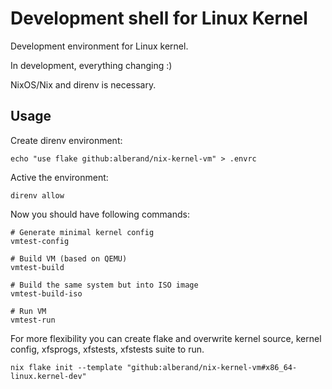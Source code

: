 # Development shell for Linux Kernel

Development environment for Linux kernel.

In development, everything changing :)

NixOS/Nix and direnv is necessary.

## Usage

Create direnv environment:

```
echo "use flake github:alberand/nix-kernel-vm" > .envrc
```

Active the environment:

```
direnv allow
```

Now you should have following commands:

```
# Generate minimal kernel config
vmtest-config

# Build VM (based on QEMU)
vmtest-build

# Build the same system but into ISO image
vmtest-build-iso

# Run VM
vmtest-run
```

For more flexibility you can create flake and overwrite kernel source,
kernel config, xfsprogs, xfstests, xfstests suite to run.

```
nix flake init --template "github:alberand/nix-kernel-vm#x86_64-linux.kernel-dev"
```
